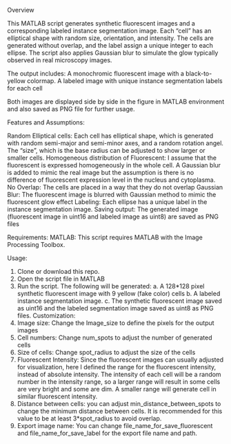 Overview

This MATLAB script generates synthetic fluorescent images and a corresponding labeled instance segmentation image. Each “cell” has an elliptical shape with random size, orientation, and intensity. The cells are generated without overlap, and the label assign a unique integer to each ellipse. The script also applies Gaussian blur to simulate the glow typically observed in real microscopy images.

The output includes:
A monochromic fluorescent image with a black-to-yellow colormap.
A labeled image with unique instance segmentation labels for each cell

Both images are displayed side by side in the figure in MATLAB environment and also saved as PNG file for further usage.

Features and Assumptions:

Random Elliptical cells: Each cell has elliptical shape, which is generated with random semi-major and semi-minor axes, and a random rotation angel. The “size”, which is the base radius can be adjusted to show larger or smaller cells. 
Homogeneous distribution of Fluorescent: I assume that the fluorescent is expressed homogeneously in the whole cell. A Gaussian blur is added to mimic the real image but the assumption is there is no difference of fluorescent expression level in the nucleus and cytoplasma.
No Overlap: The cells are placed in a way that they do not overlap
Gaussian Blur: The fluorescent image is blurred with Gaussian method to mimic the fluorescent glow effect
Labeling: Each ellipse has a unique label in the instance segmentation image.
Saving output: The generated image (fluorescent image in uint16 and labeled image as uint8) are saved as PNG files

Requirements:
MATLAB: This script requires MATLAB with the Image Processing Toolbox.

Usage:
1.	Clone or download this repo.
2.	Open the script file in MATLAB
3.	Run the script. The following will be generated:
a.	A 128*128 pixel synthetic fluorescent image with 9 yellow (fake color) cells
b.	A labeled instance segmentation image.
c.	The synthetic fluorescent image saved as uint16 and the labeled segmentation image saved as uint8 as PNG files.
Customization:
1.	Image size: Change the Image_size to define the pixels for the output images
2.	Cell numbers: Change num_spots to adjust the number of generated cells
3.	Size of cells: Change spot_radius to adjust the size of the cells
4.	Fluorescent Intensity: Since the fluorescent images can usually adjusted for visualization, here I defined the range for the fluorescent intensity, instead of absolute intensity. The intensity of each cell will be a random number in the intensity range, so a larger range will result in some cells are very bright and some are dim. A smaller range will generate cell in similar fluorescent intensity.
5.	Distance between cells: you can adjust min_distance_between_spots to change the minimum distance between cells. It is recommended for this value to be at least 3*spot_radius to avoid overlap.
6.	Export image name: You can change file_name_for_save_fluorescent and file_name_for_save_label for the export file name and path. 
